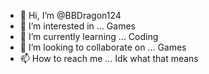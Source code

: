 - 👋 Hi, I’m @BBDragon124
- 👀 I’m interested in ... Games
- 🌱 I’m currently learning ... Coding
- 💞️ I’m looking to collaborate on ... Games
- 📫 How to reach me ... Idk what that means

<!---
BBDragon124/BBDragon124 is a ✨ special ✨ repository because its `README.md` (this file) appears on your GitHub profile.
You can click the Preview link to take a look at your changes.
--->
